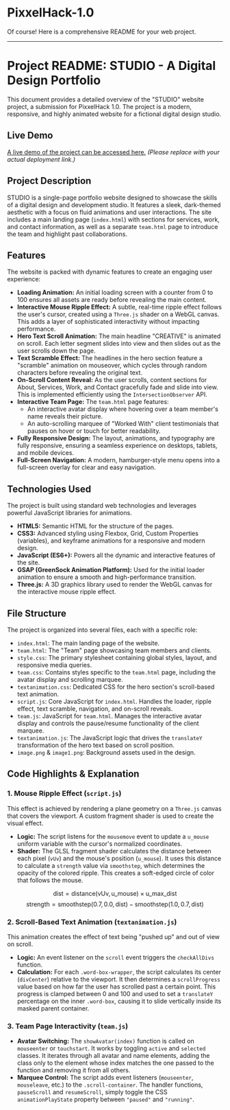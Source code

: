 # PixxelHack-1.0

Of course! Here is a comprehensive README for your web project.

---

# Project README: STUDIO - A Digital Design Portfolio

This document provides a detailed overview of the "STUDIO" website project, a submission for PixxelHack 1.0. The project is a modern, responsive, and highly animated website for a fictional digital design studio.

## Live Demo

[A live demo of the project can be accessed here.]((https://pixxelhack1.netlify.app/)) *(Please replace with your actual deployment link.)*

## Project Description

STUDIO is a single-page portfolio website designed to showcase the skills of a digital design and development studio. It features a sleek, dark-themed aesthetic with a focus on fluid animations and user interactions. The site includes a main landing page (`index.html`) with sections for services, work, and contact information, as well as a separate `team.html` page to introduce the team and highlight past collaborations.

## Features

The website is packed with dynamic features to create an engaging user experience:

* **Loading Animation:** An initial loading screen with a counter from 0 to 100 ensures all assets are ready before revealing the main content.
* **Interactive Mouse Ripple Effect:** A subtle, real-time ripple effect follows the user's cursor, created using a `Three.js` shader on a WebGL canvas. This adds a layer of sophisticated interactivity without impacting performance.
* **Hero Text Scroll Animation:** The main headline "CREATIVE" is animated on scroll. Each letter segment slides into view and then slides out as the user scrolls down the page.
* **Text Scramble Effect:** The headlines in the hero section feature a "scramble" animation on mouseover, which cycles through random characters before revealing the original text.
* **On-Scroll Content Reveal:** As the user scrolls, content sections for About, Services, Work, and Contact gracefully fade and slide into view. This is implemented efficiently using the `IntersectionObserver` API.
* **Interactive Team Page:** The `team.html` page features:
    * An interactive avatar display where hovering over a team member's name reveals their picture.
    * An auto-scrolling marquee of "Worked With" client testimonials that pauses on hover or touch for better readability.
* **Fully Responsive Design:** The layout, animations, and typography are fully responsive, ensuring a seamless experience on desktops, tablets, and mobile devices.
* **Full-Screen Navigation:** A modern, hamburger-style menu opens into a full-screen overlay for clear and easy navigation.

## Technologies Used

The project is built using standard web technologies and leverages powerful JavaScript libraries for animations.

* **HTML5:** Semantic HTML for the structure of the pages.
* **CSS3:** Advanced styling using Flexbox, Grid, Custom Properties (variables), and keyframe animations for a responsive and modern design.
* **JavaScript (ES6+):** Powers all the dynamic and interactive features of the site.
* **GSAP (GreenSock Animation Platform):** Used for the initial loader animation to ensure a smooth and high-performance transition.
* **Three.js:** A 3D graphics library used to render the WebGL canvas for the interactive mouse ripple effect.

## File Structure

The project is organized into several files, each with a specific role:

* `index.html`: The main landing page of the website.
* `team.html`: The "Team" page showcasing team members and clients.
* `style.css`: The primary stylesheet containing global styles, layout, and responsive media queries.
* `team.css`: Contains styles specific to the `team.html` page, including the avatar display and scrolling marquee.
* `textanimation.css`: Dedicated CSS for the hero section's scroll-based text animation.
* `script.js`: Core JavaScript for `index.html`. Handles the loader, ripple effect, text scramble, navigation, and on-scroll reveals.
* `team.js`: JavaScript for `team.html`. Manages the interactive avatar display and controls the pause/resume functionality of the client marquee.
* `textanimation.js`: The JavaScript logic that drives the `translateY` transformation of the hero text based on scroll position.
* `image.png` & `image1.png`: Background assets used in the design.

## Code Highlights & Explanation

### 1. Mouse Ripple Effect (`script.js`)

This effect is achieved by rendering a plane geometry on a `Three.js` canvas that covers the viewport. A custom fragment shader is used to create the visual effect.

* **Logic:** The script listens for the `mousemove` event to update a `u_mouse` uniform variable with the cursor's normalized coordinates.
* **Shader:** The GLSL fragment shader calculates the distance between each pixel (`vUv`) and the mouse's position (`u_mouse`). It uses this distance to calculate a `strength` value via `smoothstep`, which determines the opacity of the colored ripple. This creates a soft-edged circle of color that follows the mouse.

$$\text{dist} = \text{distance}(\text{vUv}, \text{u\_mouse}) \times \text{u\_max\_dist}$$
$$\text{strength} = \text{smoothstep}(0.7, 0.0, \text{dist}) - \text{smoothstep}(1.0, 0.7, \text{dist})$$

### 2. Scroll-Based Text Animation (`textanimation.js`)

This animation creates the effect of text being "pushed up" and out of view on scroll.

* **Logic:** An event listener on the `scroll` event triggers the `checkAllDivs` function.
* **Calculation:** For each `.word-box-wrapper`, the script calculates its center (`divCenter`) relative to the viewport. It then determines a `scrollProgress` value based on how far the user has scrolled past a certain point. This progress is clamped between 0 and 100 and used to set a `translateY` percentage on the inner `.word-box`, causing it to slide vertically inside its masked parent container.

### 3. Team Page Interactivity (`team.js`)

* **Avatar Switching:** The `showAvatar(index)` function is called on `mouseenter` or `touchstart`. It works by toggling `active` and `selected` classes. It iterates through all avatar and name elements, adding the class only to the element whose index matches the one passed to the function and removing it from all others.
* **Marquee Control:** The script adds event listeners (`mouseenter`, `mouseleave`, etc.) to the `.scroll-container`. The handler functions, `pauseScroll` and `resumeScroll`, simply toggle the CSS `animationPlayState` property between `"paused"` and `"running"`.
